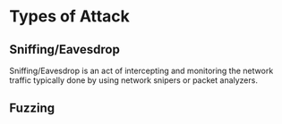 # Types of Attack

## Sniffing/Eavesdrop

Sniffing/Eavesdrop is an act of intercepting and monitoring the network traffic typically done by using network snipers or packet analyzers.

## Fuzzing

